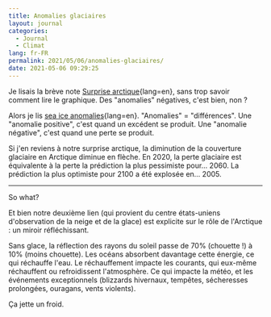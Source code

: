 ```yaml
---
title: Anomalies glaciaires
layout: journal
categories:
  - Journal
  - Climat
lang: fr-FR
permalink: 2021/05/06/anomalies-glaciaires/
date: 2021-05-06 09:29:25
---
```


Je lisais la brève note [Surprise arctique](https://www.climate-lab-book.ac.uk/2021/arctic-surprise/){lang=en}, sans trop savoir comment lire le graphique. Des "anomalies" négatives, c'est bien, non ?

Alors je lis [sea ice anomalies](http://nsidc.org/soac/sea-ice-more-information){lang=en}. "Anomalies" = "différences". Une "anomalie positive", c'est quand un excédent se produit. Une "anomalie négative", c'est quand une perte se produit.

Si j'en reviens à notre surprise arctique, la diminution de la couverture glaciaire en Arctique diminue en flèche. En 2020, la perte glaciaire est équivalente à la perte la prédiction la plus pessimiste pour… 2060. La prédiction la plus optimiste pour 2100 a été explosée en… 2005.

---

<span lang="en">So what?</span>

Et bien notre deuxième lien (qui provient du centre états-uniens d'observation de la neige et de la glace) est explicite sur le rôle de l'Arctique : un miroir réfléchissant.

Sans glace, la réflection des rayons du soleil passe de 70% (chouette !) à 10% (moins chouette). Les océans absorbent davantage cette énergie, ce qui réchauffe l'eau. Le réchauffement impacte les courants, qui eux-même réchauffent ou refroidissent l'atmosphère. Ce qui impacte la météo, et les événements exceptionnels (blizzards hivernaux, tempêtes, sécheresses prolongées, ouragans, vents violents).

Ça jette un froid.